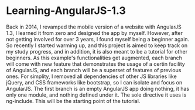 # Learning-AngularJS-1.3
Back in 2014, I revamped the mobile version of a website with AngularJS 1.3, I learned it from zero and designed the app by myself. However, after not getting involved for over 3 years, I found myself being a beginner again. So recently I started warming up, and this project is aimed to keep track on my study progress, and in addition, it is also meant to be a tutorial for other beginners. As this example's functionalities get augmented, each branch will come with new feature that demonstrates the usage of a certin facility of AngularJS, and each branch will be a superset of features of previous ones.
For simplity, I removed all dependencies of other JS libraries like jQuery, and CSS frameworks like bootstrap, so I can isolate and focus on AngularJS. The first branch is an empty AngularJS app doing nothing, it has only one module, and nothing defined under it. The sole directive it uses is ng-include. This will be the starting point of the tutorial.
